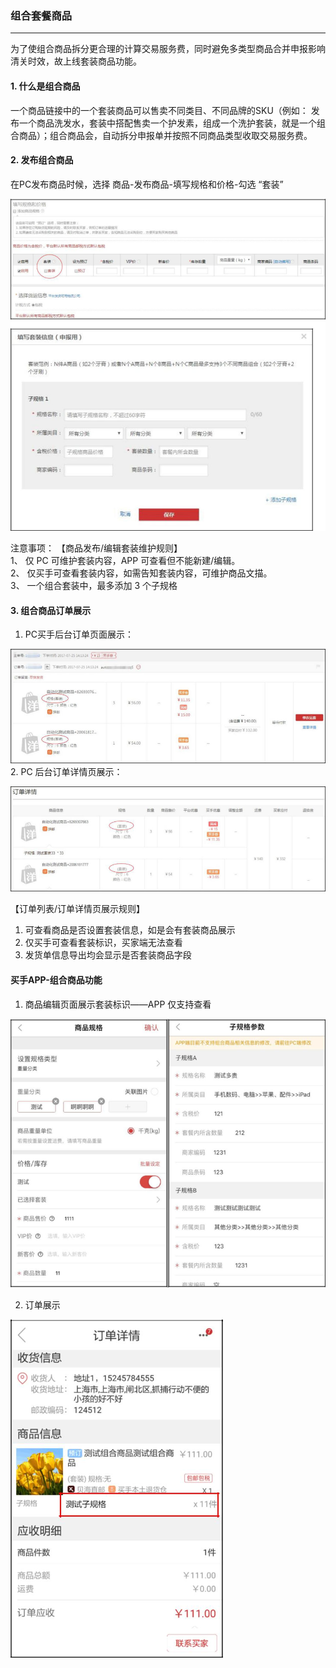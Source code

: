 ### 组合套餐商品
---

为了使组合商品拆分更合理的计算交易服务费，同时避免多类型商品合并申报影响清关时效，故上线套装商品功能。

#### 1.  什么是组合商品

一个商品链接中的一个套装商品可以售卖不同类目、不同品牌的SKU（例如：
发布一个商品洗发水，套装中搭配售卖一个护发素，组成一个洗护套装，就是一个组合商品）；组合商品会，自动拆分申报单并按照不同商品类型收取交易服务费。

#### 2. 发布组合商品

在PC发布商品时候，选择 商品-发布商品-填写规格和价格-勾选 “套装”

  ![](/product-management/images/bundle1.png)

注意事项：
【商品发布/编辑套装维护规则】  
1、 仅 PC 可维护套装内容，APP 可查看但不能新建/编辑。  
2、 仅买手可查看套装内容，如需告知套装内容，可维护商品文描。  
3、 一个组合套装中，最多添加 3 个子规格

#### 3. 组合商品订单展示

1. PC买手后台订单页面展示：

  ![](/product-management/images/bundle2.png)
2. PC 后台订单详情页展示：

  ![](/product-management/images/bundle3.png)

【订单列表/订单详情页展示规则】

1. 可查看商品是否设置套装信息，如是会有套装商品展示
2. 仅买手可查看套装标识，买家端无法查看
3. 发货单信息导出均会显示是否套装商品字段


#### 买手APP-组合商品功能

1. 商品编辑页面展示套装标识——APP 仅支持查看

  ![](/product-management/images/bundle4.png)

2. 订单展示

  ![](/product-management/images/bundle5.png)




